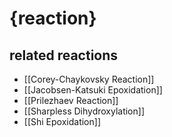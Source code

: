# {reaction}

## related reactions
- [[Corey-Chaykovsky Reaction]]
- [[Jacobsen-Katsuki Epoxidation]]
- [[Prilezhaev Reaction]]
- [[Sharpless Dihydroxylation]]
- [[Shi Epoxidation]]